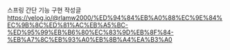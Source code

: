 스프링 간단 기능 구현 작성글
https://velog.io/@rlamw2000/%ED%94%84%EB%A0%88%EC%9E%84%EC%9B%8C%ED%81%AC%EB%A5%BC-%ED%95%99%EB%B6%80%EC%83%9D%EB%8F%84-%EB%A7%8C%EB%93%A0%EB%8B%A4%EA%B3%A0
